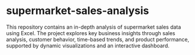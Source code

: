 # supermarket-sales-analysis
This repository contains an in-depth analysis of supermarket sales data using Excel. The project explores key business insights through sales analysis, customer behavior, time-based trends, and product performance, supported by dynamic visualizations and an interactive dashboard.
